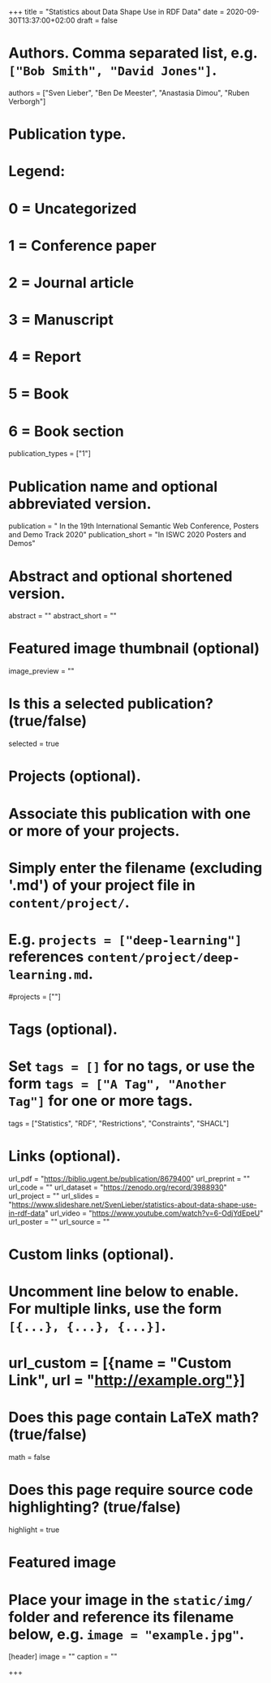 +++
title = "Statistics about Data Shape Use in RDF Data"
date = 2020-09-30T13:37:00+02:00
draft = false

# Authors. Comma separated list, e.g. `["Bob Smith", "David Jones"]`.
authors = ["Sven Lieber", "Ben De Meester", "Anastasia Dimou", "Ruben Verborgh"]

# Publication type.
# Legend:
# 0 = Uncategorized
# 1 = Conference paper
# 2 = Journal article
# 3 = Manuscript
# 4 = Report
# 5 = Book
# 6 = Book section
publication_types = ["1"]

# Publication name and optional abbreviated version.
publication = " In the 19th International Semantic Web Conference, Posters and Demo Track 2020"
publication_short = "In ISWC 2020 Posters and Demos"

# Abstract and optional shortened version.
abstract = ""
abstract_short = ""

# Featured image thumbnail (optional)
image_preview = ""

# Is this a selected publication? (true/false)
selected = true

# Projects (optional).
#   Associate this publication with one or more of your projects.
#   Simply enter the filename (excluding '.md') of your project file in `content/project/`.
#   E.g. `projects = ["deep-learning"]` references `content/project/deep-learning.md`.
#projects = [""]

# Tags (optional).
#   Set `tags = []` for no tags, or use the form `tags = ["A Tag", "Another Tag"]` for one or more tags.
tags = ["Statistics", "RDF", "Restrictions", "Constraints", "SHACL"]

# Links (optional).
url_pdf = "https://biblio.ugent.be/publication/8679400"
url_preprint = ""
url_code = ""
url_dataset = "https://zenodo.org/record/3988930"
url_project = ""
url_slides = "https://www.slideshare.net/SvenLieber/statistics-about-data-shape-use-in-rdf-data"
url_video = "https://www.youtube.com/watch?v=6-OdjYdEpeU"
url_poster = ""
url_source = ""

# Custom links (optional).
#   Uncomment line below to enable. For multiple links, use the form `[{...}, {...}, {...}]`.
# url_custom = [{name = "Custom Link", url = "http://example.org"}]

# Does this page contain LaTeX math? (true/false)
math = false

# Does this page require source code highlighting? (true/false)
highlight = true

# Featured image
# Place your image in the `static/img/` folder and reference its filename below, e.g. `image = "example.jpg"`.
[header]
image = ""
caption = ""

+++

